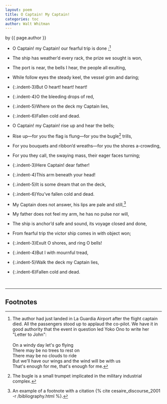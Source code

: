 ```yaml
---
layout: poem
title: O Captain! My Captain!
categories: toc
author: Walt Whitman
---
```


<p class="citation"> by {{ page.author }}</p>

- O Captain! my Captain! our fearful trip is done ;[^fn1]
- The ship has weather’d every rack, the prize we sought is won,
- The port is near, the bells I hear, the people all exulting,
- While follow eyes the steady keel, the vessel grim and daring; 
- {:.indent-3}But O heart! heart! heart!
- {:.indent-4}O the bleeding drops of red,
- {:.indent-5}Where on the deck my Captain lies,
- {:.indent-6}Fallen cold and dead.


- O Captain! my Captain! rise up and hear the bells; 
- Rise up—for you the flag is flung—for you the bugle[^fn2] trills,
- For you bouquets and ribbon’d wreaths—for you the shores a-crowding,
- For you they call, the swaying mass, their eager faces turning;
- {:.indent-3}Here Captain! dear father!
- {:.indent-4}This arm beneath your head!
- {:.indent-5}It is some dream that on the deck,
- {:.indent-6}You’ve fallen cold and dead.


- My Captain does not answer, his lips are pale and still,[^fn3]
- My father does not feel my arm, he has no pulse nor will,
- The ship is anchor’d safe and sound, its voyage closed and done,
- From fearful trip the victor ship comes in with object won;
- {:.indent-3}Exult O shores, and ring O bells!
- {:.indent-4}But I with mournful tread,
- {:.indent-5}Walk the deck my Captain lies,
- {:.indent-6}Fallen cold and dead.

<br>

---

## Footnotes

[^fn1]: The author had just landed in La Guardia Airport after the flight captain died. All the passengers stood up to applaud the co-pilot. We have it in good authority that the event in question led Yoko Ono to write her "Letter to John":<br><br><span class="foot-block">On a windy day let's go flying<br>There may be no trees to rest on<br>There may be no clouds to ride<br>But we'll have our wings and the wind will be with us<br>That's enough for me, that's enough for me.</span> 

[^fn2]: The bugle is a small trumpet implicated in the military industrial complex.

[^fn3]: An example of a footnote with a citation {% cite cesaire_discourse_2001 -r /bibliography.html %}.





